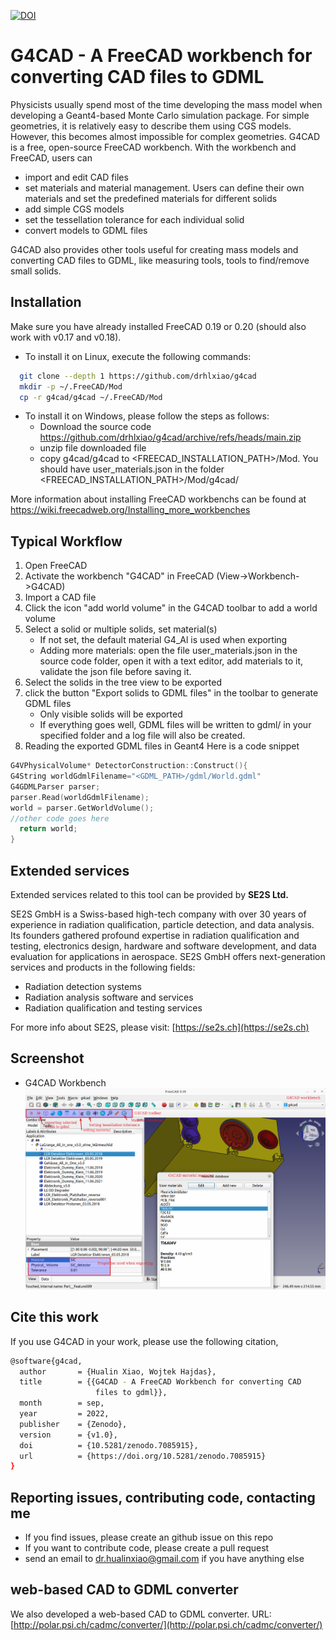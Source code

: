 [![DOI](https://zenodo.org/badge/DOI/10.5281/zenodo.7085915.svg)](https://doi.org/10.5281/zenodo.7085915)
# G4CAD   - A FreeCAD workbench for converting CAD files to GDML 

Physicists usually spend most of the time developing the mass model when developing a Geant4-based Monte Carlo simulation package. For simple geometries, it is relatively easy to describe them using CGS models. However, this becomes almost impossible for complex geometries. G4CAD is a free, open-source FreeCAD workbench.  With the workbench and FreeCAD, users can 

* import and edit CAD files
* set materials and material management. Users can define their own materials and set the predefined materials for different solids
* add simple CGS models 
* set the tessellation tolerance for each individual solid
* convert models to GDML files

G4CAD also provides other tools useful for creating mass models and converting CAD files to GDML, like measuring tools, tools to find/remove small solids. 


## Installation
Make sure you have already installed FreeCAD 0.19 or 0.20 (should also work with v0.17 and v0.18).
* To install it on Linux, execute the following commands:

 ```sh
   git clone --depth 1 https://github.com/drhlxiao/g4cad
   mkdir -p ~/.FreeCAD/Mod
   cp -r g4cad/g4cad ~/.FreeCAD/Mod
 ```
 * To install it on Windows, please follow the steps as follows:
   *  Download the source code https://github.com/drhlxiao/g4cad/archive/refs/heads/main.zip
   *  unzip file downloaded file
   *  copy g4cad/g4cad  to   <FREECAD_INSTALLATION_PATH>/Mod. 
     You should have user_materials.json in the folder <FREECAD_INSTALLATION_PATH>/Mod/g4cad/ 

More information about installing  FreeCAD workbenchs can be found at  https://wiki.freecadweb.org/Installing_more_workbenches

## Typical Workflow
<ol>
<li> Open FreeCAD </li>
 <li> Activate the workbench "G4CAD" in FreeCAD (View->Workbench->G4CAD)</li>
 <li> Import a CAD file </li>
 <li> Click the icon "add world volume" in the G4CAD toolbar to add a world volume </li>
 <li> Select a solid or multiple solids, set  material(s) 
	<ul><li> If not set, the default material G4_Al is used when exporting </li>
	<li> Adding more materials: open the file user_materials.json in the source code folder, open it with a text editor,  add materials to it, validate the json file before saving it. </li>
  </ul>
<li> Select the solids in the tree view to be exported</li>
<li> click the button "Export solids to GDML files" in the toolbar to generate GDML files
	<ul>
  <li>Only visible solids will be exported</li>
  <li> 
 If everything goes well, GDML files will be written to gdml/ in your specified folder and a log file will also be created.  
  </li></ul>
 </li>
<li> Reading the exported GDML files in Geant4
Here is a code snippet 
 </li>
 </ol>

```cpp 
G4VPhysicalVolume* DetectorConstruction::Construct(){
G4String worldGdmlFilename="<GDML_PATH>/gdml/World.gdml"
G4GDMLParser parser;
parser.Read(worldGdmlFilename);
world = parser.GetWorldVolume();     
//other code goes here
  return world;
}
 ```




## Extended services
Extended services related to this tool can be provided by **SE2S Ltd.**

SE2S GmbH is a Swiss-based high-tech company with over 30 years of experience in radiation qualification, particle detection, and data analysis. Its founders gathered profound expertise in radiation qualification and testing, electronics design, hardware and software development, and data evaluation for applications in aerospace.  SE2S GmbH offers next-generation services and products in the following fields:
* Radiation detection systems
* Radiation analysis software and services
* Radiation qualification and testing services

For more info about SE2S, please visit:  [https://se2s.ch](https://se2s.ch)


 ## Screenshot
 * G4CAD Workbench
![g4cad workbench](./screenshots/g4cad.png)


## Cite this work
If you use G4CAD in your work, please use the following citation,
```sh
@software{g4cad,
  author       = {Hualin Xiao, Wojtek Hajdas},
  title        = {{G4CAD - A FreeCAD Workbench for converting CAD 
                   files to gdml}},
  month        = sep,
  year         = 2022,
  publisher    = {Zenodo},
  version      = {v1.0},
  doi          = {10.5281/zenodo.7085915},
  url          = {https://doi.org/10.5281/zenodo.7085915}
}
```
## Reporting issues, contributing code, contacting me
* If you find issues, please create an github issue on this repo
* If you want to contribute code, please create a pull request 
*  send an email to  dr.hualinxiao@gmail.com if you have anything else

## web-based CAD to GDML converter
We also developed a web-based CAD to GDML converter. URL: [http://polar.psi.ch/cadmc/converter/](http://polar.psi.ch/cadmc/converter/)
